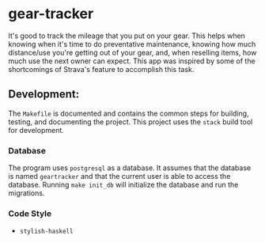 # gear-tracker

It's good to track the mileage that you put on your gear.
This helps when knowing when it's time to do preventative maintenance, knowing how much distance/use you're getting out of your gear, and, when reselling items, how much use the next owner can expect.
This app was inspired by some of the shortcomings of Strava's feature to accomplish this task.

## Development:

The `Makefile` is documented and contains the common steps for building, testing, and documenting the project.
This project uses the `stack` build tool for development.

### Database

The program uses `postgresql` as a database.
It assumes that the database is named `geartracker` and that the current user is able to access the database.
Running `make init_db` will initialize the database and run the migrations.

### Code Style

- `stylish-haskell`
